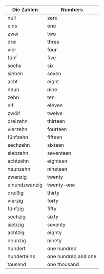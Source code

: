 | Die Zahlen    | Numbers             |
| ------------- | ------------------- |
| null          | zero                |
| eins          | one                 |
| zwei          | two                 |
| drei          | three               |
| vier          | four                |
| fünf          | five                |
| sechs         | six                 |
| sieben        | seven               |
| acht          | eight               |
| neun          | nine                |
| zehn          | ten                 |
| elf           | eleven              |
| zwölf         | twelve              |
| dreizehn      | thirteen            |
| vierzehn      | fourteen            |
| fünfzehn      | fifteen             |
| sechzehn      | sixteen             |
| siebzehn      | seventeen           |
| achtzehn      | eighteen            |
| neunzehn      | nineteen            |
| zwanzig       | twenty              |
| einundzwanzig | twenty-one          |
| dreißig       | thirty              |
| vierzig       | forty               |
| fünfzig       | fifty               |
| sechzig       | sixty               |
| siebzig       | seventy             |
| achtzig       | eighty              |
| neunzig       | ninety              |
| hundert       | one hundred         |
| hunderteins   | one hundred and one |
| tausend       | one thousand        |
